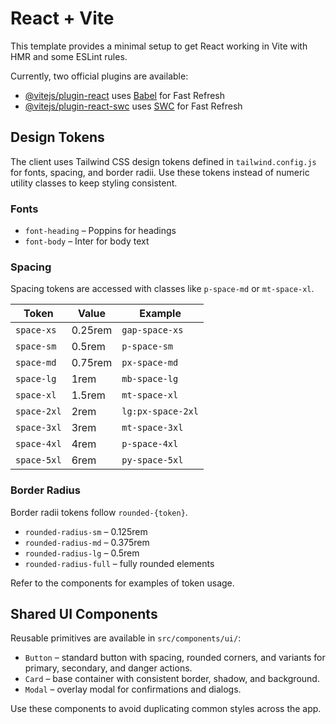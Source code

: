 # React + Vite

This template provides a minimal setup to get React working in Vite with HMR and some ESLint rules.

Currently, two official plugins are available:

- [@vitejs/plugin-react](https://github.com/vitejs/vite-plugin-react/blob/main/packages/plugin-react/README.md) uses [Babel](https://babeljs.io/) for Fast Refresh
- [@vitejs/plugin-react-swc](https://github.com/vitejs/vite-plugin-react-swc) uses [SWC](https://swc.rs/) for Fast Refresh

## Design Tokens

The client uses Tailwind CSS design tokens defined in `tailwind.config.js` for fonts, spacing, and border radii. Use these tokens instead of numeric utility classes to keep styling consistent.

### Fonts

- `font-heading` – Poppins for headings
- `font-body` – Inter for body text

### Spacing

Spacing tokens are accessed with classes like `p-space-md` or `mt-space-xl`.

| Token       | Value    | Example           |
| ----------- | -------- | ----------------- |
| `space-xs`  | 0.25rem  | `gap-space-xs`    |
| `space-sm`  | 0.5rem   | `p-space-sm`      |
| `space-md`  | 0.75rem  | `px-space-md`     |
| `space-lg`  | 1rem     | `mb-space-lg`     |
| `space-xl`  | 1.5rem   | `mt-space-xl`     |
| `space-2xl` | 2rem     | `lg:px-space-2xl` |
| `space-3xl` | 3rem     | `mt-space-3xl`    |
| `space-4xl` | 4rem     | `p-space-4xl`     |
| `space-5xl` | 6rem     | `py-space-5xl`    |

### Border Radius

Border radii tokens follow `rounded-{token}`.

- `rounded-radius-sm` – 0.125rem
- `rounded-radius-md` – 0.375rem
- `rounded-radius-lg` – 0.5rem
- `rounded-radius-full` – fully rounded elements

Refer to the components for examples of token usage.

## Shared UI Components

Reusable primitives are available in `src/components/ui/`:

- `Button` – standard button with spacing, rounded corners, and variants for primary, secondary, and danger actions.
- `Card` – base container with consistent border, shadow, and background.
- `Modal` – overlay modal for confirmations and dialogs.

Use these components to avoid duplicating common styles across the app.